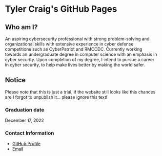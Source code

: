 # Tyler Craig's GitHub Pages
## Who am I?
An aspiring cybersecurity professional with strong problem-solving and organizational skills with extensive experience in cyber defense competitions such as CyberPatriot and RMCCDC. Currently working towards an undergraduate degree in computer science with an emphasis in cyber security. Upon completion of my degree, I intend to pursue a career in cyber security, to help make lives better by making the world safer.

## Notice
Please note that this is just a trial, if the website still looks like this chances are I forgot to unpublish it... please ignore this text!

### Graduation date
December 17, 2022

### Contact Information
 - [GitHub Profile](https://github.com/tjhamlet)
 - [Email](mailto:TylerCraigJ@icloud.com)

